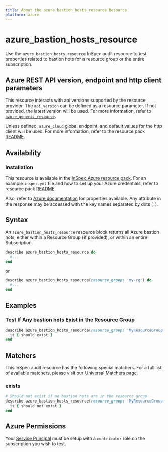```yaml
---
title: About the azure_bastion_hosts_resource Resource
platform: azure
---
```


# azure_bastion_hosts_resource

Use the `azure_bastion_hosts_resource` InSpec audit resource to test properties related to bastion hots for a resource group or the entire subscription.

## Azure REST API version, endpoint and http client parameters

This resource interacts with api versions supported by the resource provider.
The `api_version` can be defined as a resource parameter.
If not provided, the latest version will be used.
For more information, refer to [`azure_generic_resource`](azure_generic_resource.md).

Unless defined, `azure_cloud` global endpoint, and default values for the http client will be used.
For more information, refer to the resource pack [README](../../README.md). 

## Availability

### Installation

This resource is available in the [InSpec Azure resource pack](https://github.com/inspec/inspec-azure). 
For an example `inspec.yml` file and how to set up your Azure credentials, refer to resource pack [README](../../README.md#Service-Principal).


Also, refer to [Azure documentation](https://docs.microsoft.com/en-us/rest/api/virtualnetwork/bastion-hosts/list) for  properties available.
Any attribute in the response may be accessed with the key names separated by dots (`.`).
## Syntax

An `azure_bastion_hosts_resource` resource block returns all Azure bastion hots, either within a Resource Group (if provided), or within an entire Subscription.
```ruby
describe azure_bastion_hosts_resource do
  #...
end
```
or
```ruby
describe azure_bastion_hosts_resource(resource_group: 'my-rg') do
  #...
end
```

## Examples

### Test If Any bastion hots Exist in the Resource Group
```ruby
describe azure_bastion_hosts_resource(resource_group: 'MyResourceGroup') do
  it { should exist }
end
```

## Matchers

This InSpec audit resource has the following special matchers. For a full list of available matchers, please visit our [Universal Matchers page](https://www.inspec.io/docs/reference/matchers/).

### exists
```ruby
# Should not exist if no bastion hots are in the resource group
describe azure_bastion_hosts_resource(resource_group: 'MyResourceGroup') do
  it { should_not exist }
end
```
## Azure Permissions

Your [Service Principal](https://docs.microsoft.com/en-us/azure/azure-resource-manager/resource-group-create-service-principal-portal) must be setup with a `contributor` role on the subscription you wish to test.
